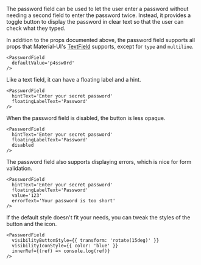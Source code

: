 The password field can be used to let the user enter a password without needing a second field to enter the password twice. Instead, it provides a toggle button to display the password in clear text so that the user can check what they typed.

In addition to the props documented above, the password field supports all props that Material-UI's [TextField](http://www.material-ui.com/v0.18.6/#/components/text-field) supports, except for `type` and `multiline`.

```
<PasswordField
  defaultValue='p4ssw0rd'
/>
```

Like a text field, it can have a floating label and a hint.

```
<PasswordField
  hintText='Enter your secret password'
  floatingLabelText='Password'
/>
```

When the password field is disabled, the button is less opaque.

```
<PasswordField
  hintText='Enter your secret password'
  floatingLabelText='Password'
  disabled
/>
```

The password field also supports displaying errors, which is nice for form validation.

```
<PasswordField
  hintText='Enter your secret password'
  floatingLabelText='Password'
  value='123'
  errorText='Your password is too short'
/>
```

If the default style doesn't fit your needs, you can tweak the styles of the button and the icon.

```
<PasswordField
  visibilityButtonStyle={{ transform: 'rotate(15deg)' }}
  visibilityIconStyle={{ color: 'blue' }}
  innerRef={(ref) => console.log(ref)}
/>
```
